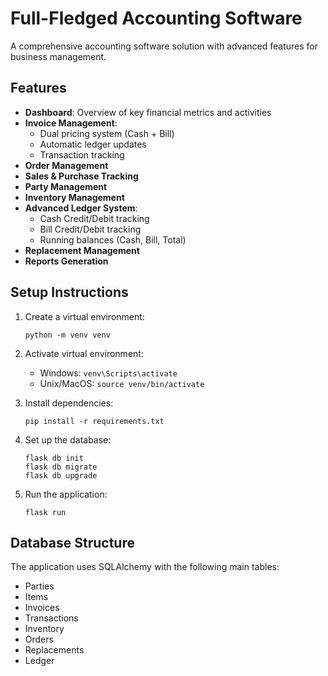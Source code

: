 # Full-Fledged Accounting Software

A comprehensive accounting software solution with advanced features for business management.

## Features

- **Dashboard**: Overview of key financial metrics and activities
- **Invoice Management**: 
  - Dual pricing system (Cash + Bill)
  - Automatic ledger updates
  - Transaction tracking
- **Order Management**
- **Sales & Purchase Tracking**
- **Party Management**
- **Inventory Management**
- **Advanced Ledger System**:
  - Cash Credit/Debit tracking
  - Bill Credit/Debit tracking
  - Running balances (Cash, Bill, Total)
- **Replacement Management**
- **Reports Generation**

## Setup Instructions

1. Create a virtual environment:
   ```
   python -m venv venv
   ```

2. Activate virtual environment:
   - Windows: `venv\Scripts\activate`
   - Unix/MacOS: `source venv/bin/activate`

3. Install dependencies:
   ```
   pip install -r requirements.txt
   ```

4. Set up the database:
   ```
   flask db init
   flask db migrate
   flask db upgrade
   ```

5. Run the application:
   ```
   flask run
   ```

## Database Structure

The application uses SQLAlchemy with the following main tables:
- Parties
- Items
- Invoices
- Transactions
- Inventory
- Orders
- Replacements
- Ledger

